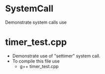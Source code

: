 # SystemCall
Demonstrate system calls use

# timer_test.cpp
  - Demonstrate use of "settimer" system call.
  - To compile this file use 
    * g++ timer_test.cpp
